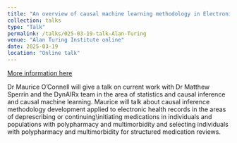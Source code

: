 ```yaml
---
title: "An overview of causal machine learning methodology in Electronic Health Records (EHR): Looking into deprescribing, continuing & initiating medications in individuals with polypharmacy and multimorbidity"
collection: talks
type: "Talk"
permalink: /talks/025-03-19-talk-Alan-Turing
venue: "Alan Turing Institute online"
date: 2025-03-19
location: "Online talk"
---
```


[More information here](https://www.turing.ac.uk/events/overview-causal-machine-learning-methodology-electronic-health-records-ehr)

Dr Maurice O’Connell will give a talk on current work with Dr Matthew Sperrin and the DynAIRx team in the area of statistics and causal inference and causal machine learning. Maurice will talk about causal inference methodology development applied to electronic health records in the areas of deprescribing or continuing\initiating medications in individuals and populations with polypharmacy and multimorbidity and selecting individuals with polypharmacy and multimorbidity for structured medication reviews.  